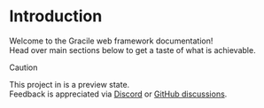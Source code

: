 # Introduction

Welcome to the Gracile web framework documentation!  
Head over main sections below to get a taste of what is achievable.

> [!CAUTION]
> This project in is a preview state.  
> Feedback is appreciated via [Discord](https://discord.com/invite/JBnuw4UJ)
> or [GitHub discussions](https://github.com/gracile-web/gracile/discussions).
